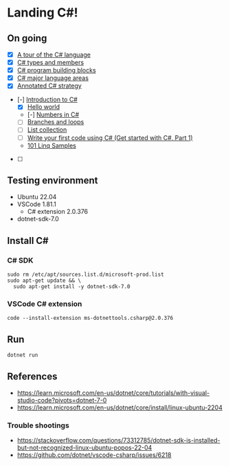 # Landing C#!
## On going
- [x] [A tour of the C# language](https://learn.microsoft.com/en-us/dotnet/csharp/tour-of-csharp/)
- [x] [C# types and members](https://learn.microsoft.com/en-us/dotnet/csharp/tour-of-csharp/types)
- [x] [C# program building blocks](https://learn.microsoft.com/en-us/dotnet/csharp/tour-of-csharp/program-building-blocks)
- [x] [C# major language areas](https://learn.microsoft.com/en-us/dotnet/csharp/tour-of-csharp/features)
- [x] [Annotated C# strategy](https://learn.microsoft.com/en-us/dotnet/csharp/tour-of-csharp/strategy)
- [-] [Introduction to C#](https://learn.microsoft.com/en-us/dotnet/csharp/tour-of-csharp/tutorials/)
  - [x] [Hello world](https://learn.microsoft.com/en-us/dotnet/csharp/tour-of-csharp/tutorials/hello-world)
  - [-] [Numbers in C#](https://learn.microsoft.com/en-us/dotnet/csharp/tour-of-csharp/tutorials/numbers-in-csharp)
  - [ ] [Branches and loops](https://learn.microsoft.com/en-us/dotnet/csharp/tour-of-csharp/tutorials/branches-and-loops)
  - [ ] [List collection](https://learn.microsoft.com/en-us/dotnet/csharp/tour-of-csharp/tutorials/list-collection)
  - [ ] [Write your first code using C# (Get started with C#, Part 1)](https://learn.microsoft.com/en-us/training/paths/get-started-c-sharp-part-1/)
  - [101 Linq Samples](https://learn.microsoft.com/en-us/dotnet/csharp/tour-of-csharp/tutorials/#101-linq-samples)
- [ ] 
## Testing environment
- Ubuntu 22.04
- VSCode 1.81.1
  - C# extension 2.0.376
- dotnet-sdk-7.0

## Install C#
### C# SDK
```
sudo rm /etc/apt/sources.list.d/microsoft-prod.list
sudo apt-get update && \
  sudo apt-get install -y dotnet-sdk-7.0
```
### VSCode C# extension
`code --install-extension ms-dotnettools.csharp@2.0.376`

## Run
`dotnet run`

## References
- https://learn.microsoft.com/en-us/dotnet/core/tutorials/with-visual-studio-code?pivots=dotnet-7-0
- https://learn.microsoft.com/en-us/dotnet/core/install/linux-ubuntu-2204

### Trouble shootings
- https://stackoverflow.com/questions/73312785/dotnet-sdk-is-installed-but-not-recognized-linux-ubuntu-popos-22-04
- https://github.com/dotnet/vscode-csharp/issues/6218
